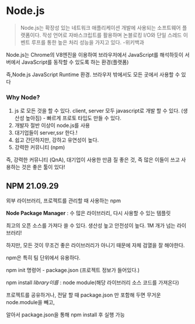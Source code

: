 # Node.js

> Node.js는 확장성 있는 네트워크 애플리케이션 개발에 사용되는 소프트웨어 플랫폼이다. 작성 언어로 자바스크립트를 활용하며 논블로킹 I/O와 단일 스레드 이벤트 루프를 통한 높은 처리 성능을 가지고 있다. -위키백과

Node.js는 Chrome의 V8엔진을 이용하여 브라우저에서 JavaScript를 해석하듯이 서버에서 JavaScript를 동작할 수 있도록 하는 환경(플랫폼)

즉,Node.js JavaScript Runtime 환경. 브라우저 밖에서도 모든 곳에서 사용할 수 있다

### Why Node?

1. js 로 모든 것을 할 수 있다. client, server 모두 javascript로 개발 할 수 있다. (생산성 높아짐) - 빠르게 프로토 타입도 만들 수 있다.
2. 개발자 절반 이상이 node.js를 사용
3. 대기업들이 server,ssr 한다.!
4. 쉽고 간단하지만, 강하고 유연성이 높다.
5. 강력한 커뮤니티 (npm)

즉, 강력한 커뮤니티 (QnA), 대기업이 사용한 만큼 질 좋은 것, 즉 많은 이들이 쓰고 사용하는 것은 좋은 툴이 있다!

## NPM 21.09.29

외부 라이브러리, 프로젝트를 관리할 때 사용하는 npm

**Node Package Manager** : 수 많은 라이브러리, 다시 사용할 수 있는 템플릿

최고의 오픈 소스를 가져다 쓸 수 있다. 생산성 높고 안전성이 높다. 1M 개가 넘는 라이브러리!

하지만, 모든 것이 무조건 좋은 라이브러리가 아니기 때문에 자체 검열을 잘 해야한다.

npm은 특히 팀 단위에서 유용하다.

npm init 명령어 - package.json (프로젝트 정보가 들어있다.)

npm install _library이름_ : node module(해당 라이브러리 소스 코드를 가져온다)

프로젝트를 공유하거나, 전달 할 때 package.json 만 포함해 두면 무거운 node.module을 빼고,

알아서 package.json을 통해 npm install 후 실행 가능
